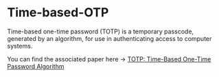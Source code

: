 # Time-based-OTP
Time-based one-time password (TOTP) is a temporary passcode, generated by an algorithm, for use in authenticating access to computer systems.

You can find the associated paper here -> [TOTP: Time-Based One-Time Password Algorithm](https://tools.ietf.org/pdf/rfc6238.pdf)
